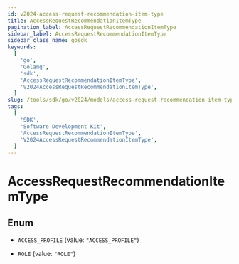 ```yaml
---
id: v2024-access-request-recommendation-item-type
title: AccessRequestRecommendationItemType
pagination_label: AccessRequestRecommendationItemType
sidebar_label: AccessRequestRecommendationItemType
sidebar_class_name: gosdk
keywords:
  [
    'go',
    'Golang',
    'sdk',
    'AccessRequestRecommendationItemType',
    'V2024AccessRequestRecommendationItemType',
  ]
slug: /tools/sdk/go/v2024/models/access-request-recommendation-item-type
tags:
  [
    'SDK',
    'Software Development Kit',
    'AccessRequestRecommendationItemType',
    'V2024AccessRequestRecommendationItemType',
  ]
---
```


# AccessRequestRecommendationItemType

## Enum

- `ACCESS_PROFILE` (value: `"ACCESS_PROFILE"`)

- `ROLE` (value: `"ROLE"`)
